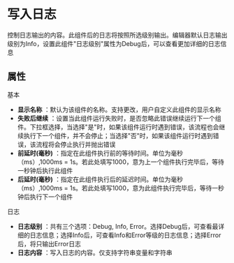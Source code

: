# 写入日志

控制日志输出的内容。此组件后的日志将按照所选级别输出。编辑器默认日志输出级别为Info，设置此组件&quot;日志级别&quot;属性为Debug后，可以查看更加详细的日志信息

## 属性
基本
- **显示名称** ：默认为该组件的名称。支持更改，用户自定义此组件的显示名称
- **失败后继续** ：设置当此组件运行失败时，是否忽略此错误继续运行下一个组件。下拉框选择，当选择"是"时，如果该组件运行时遇到错误，该流程也会继续执行下一个组件，并不会停止；当选择"否"时，如果该组件运行时遇到错误，该流程将会停止执行并抛出错误
- **前延时(毫秒)** ：指定在此组件执行前的等待时间。单位为毫秒（ms）,1000ms = 1s。若此处填写1000，意为上一个组件执行完毕后，等待一秒钟后执行此组件
- **后延时(毫秒)** ：指定在此组件执行后的延迟时间。单位为毫秒（ms）,1000ms = 1s。若此处填写1000，意为此组件执行完毕后，等待一秒钟后执行下一个组件


日志

- **日志级别** ：共有三个选项：Debug,  Info, Error。选择Debug后，可查看最详细的日志信息；选择Info后，可查看Info和Error等级的日志信息；选择Error后，将只输出Error日志
- **日志内容** ：写入日志的内容。仅支持字符串变量和字符串
